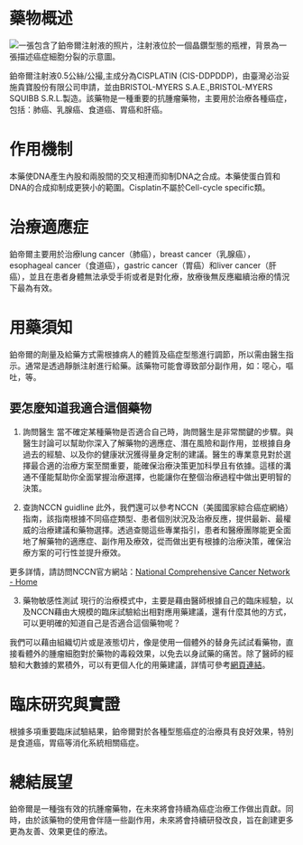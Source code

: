 # 藥物概述
![一張包含了鉑帝爾注射液的照片，注射液位於一個晶鑽型態的瓶裡，背景為一張描述癌症細胞分裂的示意圖。](https://i.imgur.com/oliVVV3.jpeg)

鉑帝爾注射液0.5公絲/公撮,主成分為CISPLATIN (CIS-DDPDDP)，由臺灣必治妥施貴寶股份有限公司申請，並由BRISTOL-MYERS S.A.E.,BRISTOL-MYERS SQUIBB S.R.L.製造。該藥物是一種重要的抗腫瘤藥物，主要用於治療各種癌症，包括：肺癌、乳腺癌、食道癌、胃癌和肝癌。

# 作用機制

本藥使DNA產生內股和兩股間的交叉相連而抑制DNA之合成。本藥使蛋白質和DNA的合成抑制成更狹小的範圍。Cisplatin不屬於Cell-cycle specific類。

# 治療適應症

鉑帝爾主要用於治療lung cancer（肺癌），breast cancer（乳腺癌），esophageal cancer（食道癌），gastric cancer（胃癌）和liver cancer（肝癌），並且在患者身體無法承受手術或者是對化療，放療後無反應繼續治療的情況下最為有效。

# 用藥須知 

鉑帝爾的劑量及給藥方式需根據病人的體質及癌症型態進行調節，所以需由醫生指示。通常是透過靜脈注射進行給藥。該藥物可能會導致部分副作用，如：噁心，嘔吐，等。

## 要怎麼知道我適合這個藥物 

1. 詢問醫生
當不確定某種藥物是否適合自己時，詢問醫生是非常關鍵的步驟。與醫生討論可以幫助你深入了解藥物的適應症、潛在風險和副作用，並根據自身過去的經驗、以及你的健康狀況獲得量身定制的建議。醫生的專業意見對於選擇最合適的治療方案至關重要，能確保治療決策更加科學且有依據。這樣的溝通不僅能幫助你全面掌握治療選擇，也能讓你在整個治療過程中做出更明智的決策。 

2. 查詢NCCN guidline
此外，我們還可以參考NCCN（美國國家綜合癌症網絡）指南，該指南根據不同癌症類型、患者個別狀況及治療反應，提供最新、最權威的治療建議和藥物選擇。透過查閱這些專業指引，患者和醫療團隊能更全面地了解藥物的適應症、副作用及療效，從而做出更有根據的治療決策，確保治療方案的可行性並提升療效。 

更多詳情，請訪問NCCN官方網站：[National Comprehensive Cancer Network - Home](https://www.nccn.org/)

3. 藥物敏感性測試
現行的治療模式中，主要是藉由醫師根據自己的臨床經驗，以及NCCN藉由大規模的臨床試驗給出相對應用藥建議，還有什麼其他的方式，可以更明確的知道自己是否適合這個藥物呢？ 

我們可以藉由組織切片或是液態切片，像是使用一個體外的替身先試試看藥物，直接看體外的腫瘤細胞對於藥物的毒殺效果，以免去以身試藥的痛苦。除了醫師的經驗和大數據的累積外，可以有更個人化的用藥建議，詳情可參考[網頁連結](https://info.cancerfree.io/)。 

# 臨床研究與實證

根據多項重要臨床試驗結果，鉑帝爾對於各種型態癌症的治療具有良好效果，特別是食道癌，胃癌等消化系統相關癌症。

# 總結展望

鉑帝爾是一種強有效的抗腫瘤藥物，在未來將會持續為癌症治療工作做出貢獻。同時，由於該藥物的使用會伴隨一些副作用，未來將會持續研發改良，旨在創建更多更為友善、效果更佳的療法。
